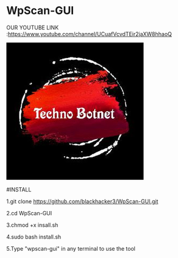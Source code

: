 # WpScan-GUI


OUR YOUTUBE LINK :https://www.youtube.com/channel/UCuafVcvdTEir2jaXW8hhaoQ

<img src="wpscan/logo.jpg">

#INSTALL

1.git clone https://github.com/blackhacker3/WpScan-GUI.git

2.cd WpScan-GUI

3.chmod +x insall.sh

4.sudo bash install.sh

5.Type "wpscan-gui" in any terminal to use the tool




